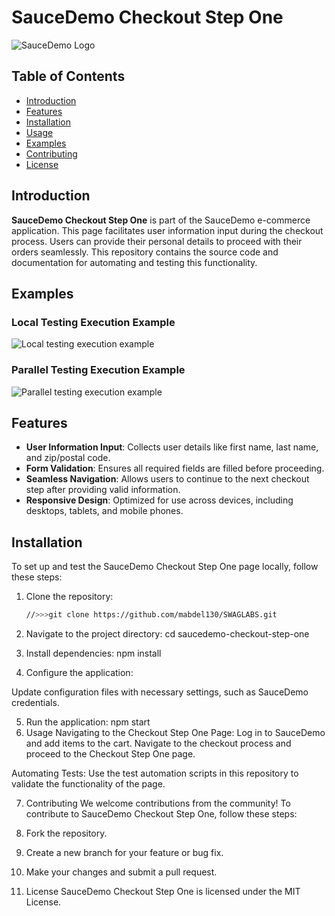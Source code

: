 # SauceDemo Checkout Step One

![SauceDemo Logo](https://www.saucedemo.com/v1/img/Login_Bot_graphic.png)

## Table of Contents

- [Introduction](#introduction)
- [Features](#features)
- [Installation](#installation)
- [Usage](#usage)
- [Examples](#examples)
- [Contributing](#contributing)
- [License](#license)

## Introduction

**SauceDemo Checkout Step One** is part of the SauceDemo e-commerce application. This page facilitates user information input during the checkout process. Users can provide their personal details to proceed with their orders seamlessly. This repository contains the source code and documentation for automating and testing this functionality.

## Examples

### Local Testing Execution Example

![Local testing execution example](sequntialexecution.gif)

### Parallel Testing Execution Example

![Parallel testing execution example](parallelexecution.gif)

## Features

- **User Information Input**: Collects user details like first name, last name, and zip/postal code.
- **Form Validation**: Ensures all required fields are filled before proceeding.
- **Seamless Navigation**: Allows users to continue to the next checkout step after providing valid information.
- **Responsive Design**: Optimized for use across devices, including desktops, tablets, and mobile phones.

## Installation

To set up and test the SauceDemo Checkout Step One page locally, follow these steps:

1. Clone the repository:

   ```bash
   //>>>git clone https://github.com/mabdel130/SWAGLABS.git
2. Navigate to the project directory: cd saucedemo-checkout-step-one
3. Install dependencies: npm install

4. Configure the application:

Update configuration files with necessary settings, such as SauceDemo credentials.

5. Run the application: npm start
6. Usage
   Navigating to the Checkout Step One Page:
   Log in to SauceDemo and add items to the cart. Navigate to the checkout process and proceed to the Checkout Step One page.

Automating Tests:
Use the test automation scripts in this repository to validate the functionality of the page.

7. Contributing
   We welcome contributions from the community! To contribute to SauceDemo Checkout Step One, follow these steps:

1. Fork the repository.
2. Create a new branch for your feature or bug fix.
3. Make your changes and submit a pull request.
 8. License
    SauceDemo Checkout Step One is licensed under the MIT License.
